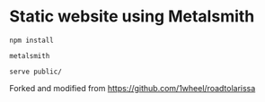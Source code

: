 Static website using Metalsmith
==========


`npm install`

`metalsmith`

`serve public/`


Forked and modified from https://github.com/1wheel/roadtolarissa
